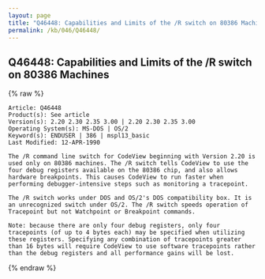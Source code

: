 ```yaml
---
layout: page
title: "Q46448: Capabilities and Limits of the /R switch on 80386 Machines"
permalink: /kb/046/Q46448/
---
```


## Q46448: Capabilities and Limits of the /R switch on 80386 Machines

{% raw %}

	Article: Q46448
	Product(s): See article
	Version(s): 2.20 2.30 2.35 3.00 | 2.20 2.30 2.35 3.00
	Operating System(s): MS-DOS | OS/2
	Keyword(s): ENDUSER | 386 | mspl13_basic
	Last Modified: 12-APR-1990
	
	The /R command line switch for CodeView beginning with Version 2.20 is
	used only on 80386 machines. The /R switch tells CodeView to use the
	four debug registers available on the 80386 chip, and also allows
	hardware breakpoints. This causes CodeView to run faster when
	performing debugger-intensive steps such as monitoring a tracepoint.
	
	The /R switch works under DOS and OS/2's DOS compatibility box. It is
	an unrecognized switch under OS/2. The /R switch speeds operation of
	Tracepoint but not Watchpoint or Breakpoint commands.
	
	Note: because there are only four debug registers, only four
	tracepoints (of up to 4 bytes each) may be specified when utilizing
	these registers. Specifying any combination of tracepoints greater
	than 16 bytes will require CodeView to use software tracepoints rather
	than the debug registers and all performance gains will be lost.

{% endraw %}
